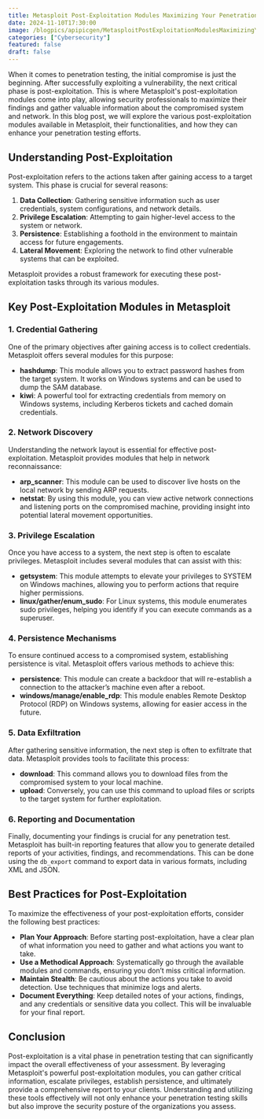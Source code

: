 ```yaml
---
title: Metasploit Post-Exploitation Modules Maximizing Your Penetration Tests
date: 2024-11-10T17:30:00
image: /blogpics/apipicgen/MetasploitPostExploitationModulesMaximizingYourPenetrationTests-V7X0HID9DM.jpg
categories: ["Cybersecurity"]
featured: false
draft: false
---
```

When it comes to penetration testing, the initial compromise is just the beginning. After successfully exploiting a vulnerability, the next critical phase is post-exploitation. This is where Metasploit's post-exploitation modules come into play, allowing security professionals to maximize their findings and gather valuable information about the compromised system and network. In this blog post, we will explore the various post-exploitation modules available in Metasploit, their functionalities, and how they can enhance your penetration testing efforts.

## Understanding Post-Exploitation

Post-exploitation refers to the actions taken after gaining access to a target system. This phase is crucial for several reasons:

1. **Data Collection**: Gathering sensitive information such as user credentials, system configurations, and network details.
2. **Privilege Escalation**: Attempting to gain higher-level access to the system or network.
3. **Persistence**: Establishing a foothold in the environment to maintain access for future engagements.
4. **Lateral Movement**: Exploring the network to find other vulnerable systems that can be exploited.

Metasploit provides a robust framework for executing these post-exploitation tasks through its various modules.

## Key Post-Exploitation Modules in Metasploit

### 1. **Credential Gathering**

One of the primary objectives after gaining access is to collect credentials. Metasploit offers several modules for this purpose:

- **hashdump**: This module allows you to extract password hashes from the target system. It works on Windows systems and can be used to dump the SAM database.
- **kiwi**: A powerful tool for extracting credentials from memory on Windows systems, including Kerberos tickets and cached domain credentials.

### 2. **Network Discovery**

Understanding the network layout is essential for effective post-exploitation. Metasploit provides modules that help in network reconnaissance:

- **arp_scanner**: This module can be used to discover live hosts on the local network by sending ARP requests.
- **netstat**: By using this module, you can view active network connections and listening ports on the compromised machine, providing insight into potential lateral movement opportunities.

### 3. **Privilege Escalation**

Once you have access to a system, the next step is often to escalate privileges. Metasploit includes several modules that can assist with this:

- **getsystem**: This module attempts to elevate your privileges to SYSTEM on Windows machines, allowing you to perform actions that require higher permissions.
- **linux/gather/enum_sudo**: For Linux systems, this module enumerates sudo privileges, helping you identify if you can execute commands as a superuser.

### 4. **Persistence Mechanisms**

To ensure continued access to a compromised system, establishing persistence is vital. Metasploit offers various methods to achieve this:

- **persistence**: This module can create a backdoor that will re-establish a connection to the attacker’s machine even after a reboot.
- **windows/manage/enable_rdp**: This module enables Remote Desktop Protocol (RDP) on Windows systems, allowing for easier access in the future.

### 5. **Data Exfiltration**

After gathering sensitive information, the next step is often to exfiltrate that data. Metasploit provides tools to facilitate this process:

- **download**: This command allows you to download files from the compromised system to your local machine.
- **upload**: Conversely, you can use this command to upload files or scripts to the target system for further exploitation.

### 6. **Reporting and Documentation**

Finally, documenting your findings is crucial for any penetration test. Metasploit has built-in reporting features that allow you to generate detailed reports of your activities, findings, and recommendations. This can be done using the `db_export` command to export data in various formats, including XML and JSON.

## Best Practices for Post-Exploitation

To maximize the effectiveness of your post-exploitation efforts, consider the following best practices:

- **Plan Your Approach**: Before starting post-exploitation, have a clear plan of what information you need to gather and what actions you want to take.
- **Use a Methodical Approach**: Systematically go through the available modules and commands, ensuring you don’t miss critical information.
- **Maintain Stealth**: Be cautious about the actions you take to avoid detection. Use techniques that minimize logs and alerts.
- **Document Everything**: Keep detailed notes of your actions, findings, and any credentials or sensitive data you collect. This will be invaluable for your final report.

## Conclusion

Post-exploitation is a vital phase in penetration testing that can significantly impact the overall effectiveness of your assessment. By leveraging Metasploit's powerful post-exploitation modules, you can gather critical information, escalate privileges, establish persistence, and ultimately provide a comprehensive report to your clients. Understanding and utilizing these tools effectively will not only enhance your penetration testing skills but also improve the security posture of the organizations you assess.